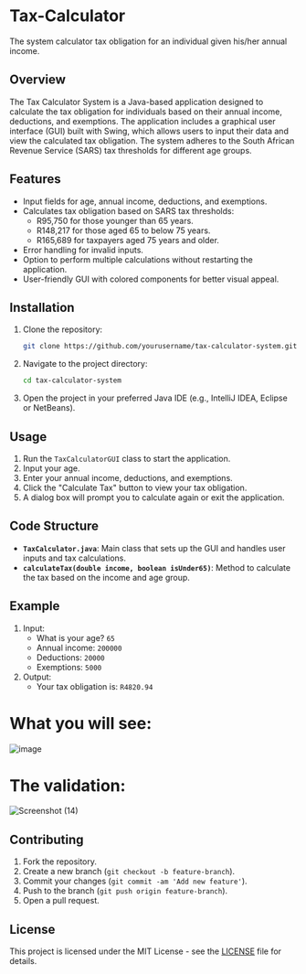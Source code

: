 # Tax-Calculator
The system calculator tax obligation for an individual given his/her annual income.

## Overview
 
The Tax Calculator System is a Java-based application designed to calculate the tax obligation for individuals based on their annual income, deductions, and exemptions. The application includes a graphical user interface (GUI) built with Swing, which allows users to input their data and view the calculated tax obligation. The system adheres to the South African Revenue Service (SARS) tax thresholds for different age groups.
 
## Features
 
- Input fields for age, annual income, deductions, and exemptions.
- Calculates tax obligation based on SARS tax thresholds:
  - R95,750 for those younger than 65 years.
  - R148,217 for those aged 65 to below 75 years.
  - R165,689 for taxpayers aged 75 years and older.
- Error handling for invalid inputs.
- Option to perform multiple calculations without restarting the application.
- User-friendly GUI with colored components for better visual appeal.
 
## Installation
 
1. Clone the repository:
    ```bash
    git clone https://github.com/yourusername/tax-calculator-system.git
    ```
2. Navigate to the project directory:
    ```bash
    cd tax-calculator-system
    ```
3. Open the project in your preferred Java IDE (e.g., IntelliJ IDEA, Eclipse or NetBeans).
 
## Usage
 
1. Run the `TaxCalculatorGUI` class to start the application.
2. Input your age.
3. Enter your annual income, deductions, and exemptions.
4. Click the "Calculate Tax" button to view your tax obligation.
5. A dialog box will prompt you to calculate again or exit the application.
 
## Code Structure
 
- **`TaxCalculator.java`**: Main class that sets up the GUI and handles user inputs and tax calculations.
- **`calculateTax(double income, boolean isUnder65)`**: Method to calculate the tax based on the income and age group.
 
## Example
 
1. Input: 
    - What is your age? `65`
    - Annual income: `200000`
    - Deductions: `20000`
    - Exemptions: `5000`
2. Output:
    - Your tax obligation is: `R4820.94`

# What you will see:
![image](https://github.com/user-attachments/assets/b3a6bae2-400a-445e-a210-cfdae0a20a76)


# The validation:
![Screenshot (14)](https://github.com/user-attachments/assets/a011f8f6-73dc-4910-8a12-a2f1bf99790d)


## Contributing
 
1. Fork the repository.
2. Create a new branch (`git checkout -b feature-branch`).
3. Commit your changes (`git commit -am 'Add new feature'`).
4. Push to the branch (`git push origin feature-branch`).
5. Open a pull request.
 
## License
 
This project is licensed under the MIT License - see the [LICENSE](LICENSE) file for details.
 

